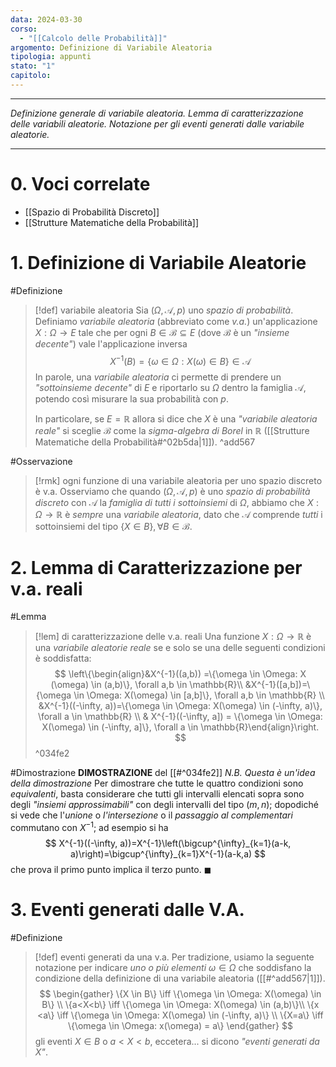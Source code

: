 ```yaml
---
data: 2024-03-30
corso:
  - "[[Calcolo delle Probabilità]]"
argomento: Definizione di Variabile Aleatoria
tipologia: appunti
stato: "1"
capitolo:
---
```

- - -
*Definizione generale di variabile aleatoria. Lemma di caratterizzazione delle variabili aleatorie. Notazione per gli eventi generati dalle variabile aleatorie.*
- - -
# 0. Voci correlate
- [[Spazio di Probabilità Discreto]]
- [[Strutture Matematiche della Probabilità]]
# 1. Definizione di Variabile Aleatorie
#Definizione 
> [!def] variabile aleatoria
> Sia $(\Omega, \mathcal{A}, p)$ uno *spazio di probabilità*. Definiamo *variabile aleatoria* (abbreviato come *v.a.*) un'applicazione $X:\Omega \longrightarrow E$ tale che per ogni $B \in \mathcal{B} \subseteq E$ (dove $\mathcal B$ è un *"insieme decente"*) vale l'applicazione inversa
> $$
> X^{-1}(B)=\{\omega \in \Omega: X(\omega) \in B\}\in \mathcal{A}
> $$
> In parole, una *variabile aleatoria* ci permette di prendere un *"sottoinsieme decente"* di $E$ e riportarlo su $\Omega$ dentro la famiglia $\mathcal{A}$, potendo così misurare la sua probabilità con $p$.
> 
> In particolare, se $E=\mathbb{R}$ allora si dice che $X$ è una *"variabile aleatoria reale"* si sceglie $\mathcal{B}$ come la *sigma-algebra di Borel* in $\mathbb{R}$ ([[Strutture Matematiche della Probabilità#^02b5da|1]]).
^add567

#Osservazione 
> [!rmk] ogni funzione di una variabile aleatoria per uno spazio discreto è v.a.
> Osserviamo che quando $(\Omega, \mathcal A, p)$ è uno *spazio di probabilità discreto* con $\mathcal{A}$ la *famiglia di tutti i sottoinsiemi* di $\Omega$, abbiamo che $X: \Omega \longrightarrow \mathbb{R}$ è *sempre* una *variabile aleatoria*, dato che $\mathcal{A}$ comprende *tutti* i sottoinsiemi del tipo $\{X \in B\}, \forall B \in \mathcal{B}$.

# 2. Lemma di Caratterizzazione per v.a. reali
#Lemma 
> [!lem] di caratterizzazione delle v.a. reali
> Una funzione $X: \Omega \longrightarrow \mathbb{R}$ è una *variabile aleatorie reale* se e solo se una delle seguenti condizioni è soddisfatta:
> $$
> \left\{\begin{align}&X^{-1}((a,b)) =\{\omega \in \Omega: X (\omega) \in (a,b)\}, \forall a,b \in \mathbb{R}\\ &X^{-1}([a,b])=\{\omega \in \Omega: X(\omega) \in [a,b]\}, \forall a,b \in \mathbb{R} \\ &X^{-1}((-\infty, a))=\{\omega \in \Omega: X(\omega) \in (-\infty, a)\}, \forall a \in \mathbb{R} \\ & X^{-1}((-\infty, a]) = \{\omega \in \Omega: X(\omega) \in (-\infty, a]\}, \forall a \in \mathbb{R}\end{align}\right.
> $$
^034fe2

#Dimostrazione 
**DIMOSTRAZIONE** del [[#^034fe2]]
*N.B. Questa è un'idea della dimostrazione*
Per dimostrare che tutte le quattro condizioni sono *equivalenti*, basta considerare che tutti gli intervalli elencati sopra sono degli *"insiemi approssimabili"* con degli intervalli del tipo $(m,n)$; dopodiché si vede che l'*unione* o *l'intersezione* o il *passaggio al complementari* commutano con $X^{-1}$; ad esempio si ha
$$
X^{-1}((-\infty, a))=X^{-1}\left(\bigcup^{\infty}_{k=1}(a-k, a)\right)=\bigcup^{\infty}_{k=1}X^{-1}(a-k,a)
$$
che prova il primo punto implica il terzo punto. $\blacksquare$

# 3. Eventi generati dalle V.A.
#Definizione 
> [!def] eventi generati da una v.a.
> Per tradizione, usiamo la seguente notazione per indicare *uno o più elementi* $\omega \in \Omega$ che soddisfano la condizione della definizione di una variabile aleatoria ([[#^add567|1]]).
> $$
> \begin{gather}
> \{X \in B\} \iff \{\omega \in \Omega: X(\omega) \in B\} \\
> \{a<X<b\} \iff \{\omega \in \Omega: X(\omega) \in (a,b)\}\\
> \{x <a\} \iff \{\omega \in \Omega: X(\omega) \in (-\infty, a)\} \\
> \{X=a\} \iff \{\omega \in \Omega: x(\omega) = a\}
> \end{gather}
> $$
> gli eventi $X \in B$ o $a<X<b$, eccetera... si dicono *"eventi generati da $X$"*.
